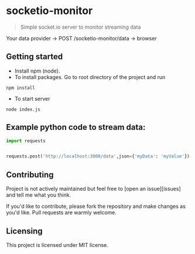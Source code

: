 # socketio-monitor
> Simple socket.io server to monitor streaming data

Your data provider -> POST /socketio-monitor/data -> browser

## Getting started

 - Install npm (node).
 - To install packages. Go to root directory of the project and run
```shell
npm install
```
 - To start server
```shell
node index.js
```

## Example python code to stream data:

```py
import requests


requests.post('http://localhost:3000/data',json={'myData': 'myValue'})

```

## Contributing

Project is not actively maintained but feel free to
[open an issue][issues] and tell me what you think.

If you'd like to contribute, please fork the repository and make changes as
you'd like. Pull requests are warmly welcome.

## Licensing

This project is licensed under MIT license.
